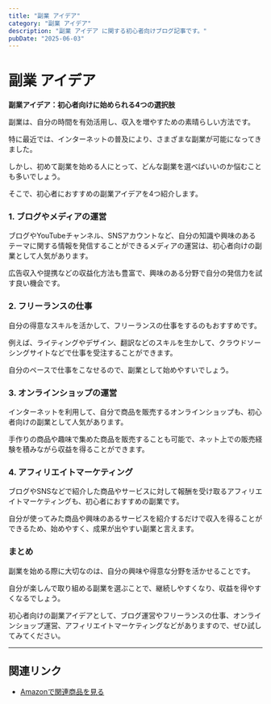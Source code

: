 ```yaml
---
title: "副業 アイデア"
category: "副業 アイデア"
description: "副業 アイデア に関する初心者向けブログ記事です。"
pubDate: "2025-06-03"
---
```


# 副業 アイデア

**副業アイデア：初心者向けに始められる4つの選択肢**

副業は、自分の時間を有効活用し、収入を増やすための素晴らしい方法です。

特に最近では、インターネットの普及により、さまざまな副業が可能になってきました。

しかし、初めて副業を始める人にとって、どんな副業を選べばいいのか悩むことも多いでしょう。

そこで、初心者におすすめの副業アイデアを4つ紹介します。



### **1. ブログやメディアの運営**

ブログやYouTubeチャンネル、SNSアカウントなど、自分の知識や興味のあるテーマに関する情報を発信することができるメディアの運営は、初心者向けの副業として人気があります。

広告収入や提携などの収益化方法も豊富で、興味のある分野で自分の発信力を試す良い機会です。



### **2. フリーランスの仕事**

自分の得意なスキルを活かして、フリーランスの仕事をするのもおすすめです。

例えば、ライティングやデザイン、翻訳などのスキルを生かして、クラウドソーシングサイトなどで仕事を受注することができます。

自分のペースで仕事をこなせるので、副業として始めやすいでしょう。



### **3. オンラインショップの運営**

インターネットを利用して、自分で商品を販売するオンラインショップも、初心者向けの副業として人気があります。

手作りの商品や趣味で集めた商品を販売することも可能で、ネット上での販売経験を積みながら収益を得ることができます。



### **4. アフィリエイトマーケティング**

ブログやSNSなどで紹介した商品やサービスに対して報酬を受け取るアフィリエイトマーケティングも、初心者におすすめの副業です。

自分が使ってみた商品や興味のあるサービスを紹介するだけで収入を得ることができるため、始めやすく、成果が出やすい副業と言えます。



### **まとめ**

副業を始める際に大切なのは、自分の興味や得意な分野を活かせることです。

自分が楽しんで取り組める副業を選ぶことで、継続しやすくなり、収益を得やすくなるでしょう。

初心者向けの副業アイデアとして、ブログ運営やフリーランスの仕事、オンラインショップ運営、アフィリエイトマーケティングなどがありますので、ぜひ試してみてください。



---

## 関連リンク

- [Amazonで関連商品を見る](https://www.amazon.co.jp/s?k=%E5%89%AF%E6%A5%AD+%E3%82%A2%E3%82%A4%E3%83%87%E3%82%A2&tag=autowritehubai-22)
